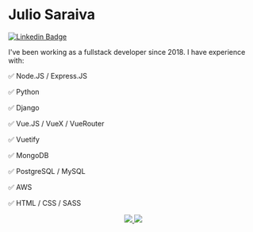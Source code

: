 # Julio Saraiva

[![Linkedin Badge](https://img.shields.io/badge/-LinkedIn-blue?style=flat-square&logo=Linkedin&logoColor=white&link=https://www.linkedin.com/in/ojuliosaraiva)](https://www.linkedin.com/in/ojuliosaraiva)


<p align="left">
  I've been working as a fullstack developer since 2018. I have experience with:
</p>
<p>
✅ Node.JS / Express.JS
</p>
<p>
✅ Python
</p>
<p>
✅ Django
</p>
<p>
✅ Vue.JS / VueX / VueRouter
</p>
<p>
✅ Vuetify
</p>
<p>
✅ MongoDB
</p>
<p>
✅ PostgreSQL / MySQL
</p>
<p>
✅ AWS
</p>
<p>
✅ HTML / CSS / SASS
</p>


<p align="center">
  <a href="https://github.com/juliosaraiva">
    <img src="https://github-readme-stats.vercel.app/api/top-langs/?username=juliosaraiva&layout=compact&show_owner=true&theme=onedark" />
  </a>
  <a href="https://github.com/juliosaraiva">
    <img src="https://github-readme-stats.vercel.app/api?username=juliosaraiva&show_icons=true&show_owner=true&theme=onedark" />
  </a>
</p>

<!--
**juliosaraiva/juliosaraiva** is a ✨ _special_ ✨ repository because its `README.md` (this file) appears on your GitHub profile.

Here are some ideas to get you started:

- 🔭 I’m currently working on ...
- 🌱 I’m currently learning ...
- 👯 I’m looking to collaborate on ...
- 🤔 I’m looking for help with ...
- 💬 Ask me about ...
- 📫 How to reach me: ...
- 😄 Pronouns: ...
- ⚡ Fun fact: ...
-->
